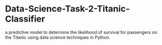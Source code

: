 # Data-Science-Task-2-Titanic-Classifier
a predictive model to determine the likelihood of survival for passengers on the Titanic using data science techniques in Python.
